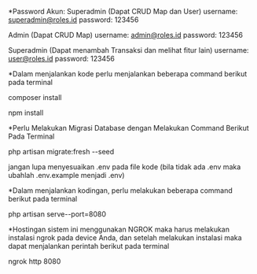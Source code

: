 *Password Akun:
Superadmin (Dapat CRUD Map dan User)
username: superadmin@roles.id
password: 123456

Admin (Dapat CRUD Map)
username: admin@roles.id
password: 123456

Superadmin (Dapat menambah Transaksi dan melihat fitur lain)
username: user@roles.id
password: 123456

*Dalam menjalankan kode perlu menjalankan beberapa command berikut pada terminal

composer install

npm install

*Perlu Melakukan Migrasi Database dengan Melakukan Command Berikut Pada Terminal

php artisan migrate:fresh --seed

jangan lupa menyesuaikan .env pada file kode (bila tidak ada .env maka ubahlah .env.example menjadi .env)

*Dalam menjalankan kodingan, perlu melakukan beberapa command berikut pada terminal

php artisan serve--port=8080

*Hostingan sistem ini menggunakan NGROK maka harus melakukan instalasi ngrok pada device Anda, dan setelah melakukan instalasi maka dapat menjalankan perintah berikut pada terminal

ngrok http 8080